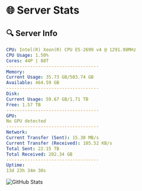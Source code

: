 # 🌐 Server Stats
## 🔍 Server Info
```yaml
CPU: Intel(R) Xeon(R) CPU E5-2699 v4 @ 1291.98MHz
CPU Usage: 1.50%
Cores: 44P | 88T
-----------------------------------
Memory:
Current Usage: 35.73 GB/503.74 GB
Available: 464.59 GB
-----------------------------------
Disk:
Current Usage: 59.67 GB/1.71 TB
Free: 1.57 TB
-----------------------------------
GPU:
No GPU detected
-----------------------------------
Network:
Current Transfer (Sent): 15.30 MB/s
Current Transfer (Received): 105.52 KB/s
Total Sent: 22.15 TB
Total Received: 202.34 GB
-----------------------------------
Uptime:
13d 23h 34m 30s
```
![GitHub Stats](https://img.shields.io/badge/Updated-2025-03-21_20:57:19-blue)